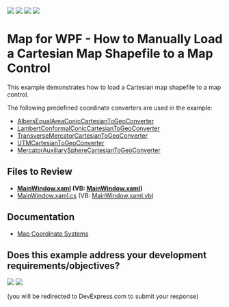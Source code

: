 <!-- default badges list -->
![](https://img.shields.io/endpoint?url=https://codecentral.devexpress.com/api/v1/VersionRange/128571695/24.2.1%2B)
[![](https://img.shields.io/badge/Open_in_DevExpress_Support_Center-FF7200?style=flat-square&logo=DevExpress&logoColor=white)](https://supportcenter.devexpress.com/ticket/details/T207742)
[![](https://img.shields.io/badge/📖_How_to_use_DevExpress_Examples-e9f6fc?style=flat-square)](https://docs.devexpress.com/GeneralInformation/403183)
[![](https://img.shields.io/badge/💬_Leave_Feedback-feecdd?style=flat-square)](#does-this-example-address-your-development-requirementsobjectives)
<!-- default badges end -->

# Map for WPF - How to Manually Load a Cartesian Map Shapefile to a Map Control

This example demonstrates how to load a Cartesian map shapefile to a map control.

The following predefined coordinate converters are used in the example:

* [AlbersEqualAreaConicCartesianToGeoConverter](https://docs.devexpress.com/WPF/DevExpress.Xpf.Map.AlbersEqualAreaConicCartesianToGeoConverter)
* [LambertConformalConicCartesianToGeoConverter](https://docs.devexpress.com/WPF/DevExpress.Xpf.Map.LambertConformalConicCartesianToGeoConverter)
* [TransverseMercatorCartesianToGeoConverter](https://docs.devexpress.com/WPF/DevExpress.Xpf.Map.TransverseMercatorCartesianToGeoConverter)
* [UTMCartesianToGeoConverter](https://docs.devexpress.com/WPF/DevExpress.Xpf.Map.UTMCartesianToGeoConverter)
* [MercatorAuxiliarySphereCartesianToGeoConverter](https://docs.devexpress.com/WPF/DevExpress.Xpf.Map.MercatorAuxiliarySphereCartesianToGeoConverter)

## Files to Review

* **[MainWindow.xaml](./CS/BuildInCoordinateConverters/MainWindow.xaml) (VB: [MainWindow.xaml](./VB/BuildInCoordinateConverters/MainWindow.xaml))**
* [MainWindow.xaml.cs](./CS/BuildInCoordinateConverters/MainWindow.xaml.cs) (VB: [MainWindow.xaml.vb](./VB/BuildInCoordinateConverters/MainWindow.xaml.vb))

## Documentation

* [Map Coordinate Systems](https://docs.devexpress.com/WPF/113959/controls-and-libraries/map-control/coordinate-systems/map-coordinate-systems)
<!-- feedback -->
## Does this example address your development requirements/objectives?

[<img src="https://www.devexpress.com/support/examples/i/yes-button.svg"/>](https://www.devexpress.com/support/examples/survey.xml?utm_source=github&utm_campaign=map-wpf-manually-load-a-cartesian-map-shapefile&~~~was_helpful=yes) [<img src="https://www.devexpress.com/support/examples/i/no-button.svg"/>](https://www.devexpress.com/support/examples/survey.xml?utm_source=github&utm_campaign=map-wpf-manually-load-a-cartesian-map-shapefile&~~~was_helpful=no)

(you will be redirected to DevExpress.com to submit your response)
<!-- feedback end -->
